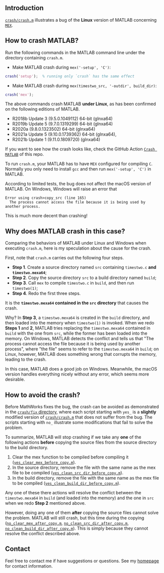 ## Introduction

[`crash/crash.m`](https://github.com/equipez/test_matlab/blob/master/crash/crash.m) illustrates a bug of
the **Linux** version of MATLAB concerning [`MEX`](https://www.mathworks.com/help/matlab/ref/mex.html).

## How to crash MATLAB?

Run the following commands in the MATLAB command line under the directory containing `crash.m`.

- Make MATLAB crash during `mex('-setup', 'C')`:
```matlab
crash('setup');  % running only `crash` has the same effect
```

- Make MATLAB crash during `mex(timestwo_src, '-outdir', build_dir)`:
```matlab
crash('mex');
```

The above commands crash MATLAB **under Linux**, as has been confirmed on the following editions of
MATLAB.

- R2018b Update 3 (9.5.0.1049112) 64-bit (glnxa64)
- R2019b Update 5 (9.7.0.1319299) 64-bit (glnxa64)
- R2020a (9.8.0.1323502) 64-bit (glnxa64)
- R2021a Update 5 (9.10.0.1739362) 64-bit (glnxa64),
- R2021b Update 1 (9.11.0.1809720) (glnxa64)

If you want to see how the crash looks like, check the
GitHub Action [`Crash MATLAB`](https://github.com/equipez/test_matlab/actions/workflows/crash.yml) of this repo.

To run `crash.m`, your MATLAB has to have `MEX` configured for compiling `C`.
Normally you only need to install `gcc` and then run `mex('-setup', 'C')` in MATLAB.

According to limited tests, the bug does not affect the macOS version of MATLAB. On Windows,
Windows will raise an error that
```
Error using crash>copy_src (line 165)
  The process cannot access the file because it is being used by another process.
```
This is much more decent than crashing!


## Why does MATLAB crash in this case?

Comparing the behaviors of MATLAB under Linux and Windows when executing `crash.m`, here is my
speculation about the cause for the crash.

First, note that `crash.m` carries out the following four steps.

* **Step 1**. Create a source directory named `src` containing `timestwo.c` **and `timestwo.mexa64`**;
* **Step 2**. Copy the source directory `src` to a build directory named `build`;
* **Step 3**. Call `mex` to compile `timestwo.c` in `build`, and then run `timestwo(1)`;
* **Step 4**. Redo the first three steps.

It is the **`timestwo.mexa64` contained in the `src` directory** that causes the crash.

Why? In **Step 3**, a `timestwo.mexa64` is created in the `build` directory, and then loaded into the
memory when `timestwo(1)` is invoked. When we redo **Steps 1** and **2**, MATLAB tries replacing the
`timestwo.mexa64` contained in `build` with the one from `src`, while the former has been
loaded into the memory. On Windows, MATLAB detects the conflict and tells us that "The process cannot
access the file because it is being used by another process", where "the file" seems to refer to
the `timestwo.mexa64` in `build`; on Linux, however, MATLAB does something wrong that corrupts the
memory, leading to the crash.

In this case, MATLAB does a good job on Windows. Meanwhile, the macOS version handles everything
nicely without any error, which seems more desirable.


## How to avoid the crash?

Before MathWorks fixes the bug, the crash can be avoided as demonstrated in the
[`crash/fix` directory](https://github.com/equipez/test_matlab/tree/master/crash/fix), where each script
starting with `yes_` is a **slightly** modified version
of [`crash/crash.m`](https://github.com/equipez/test_matlab/blob/master/crash/crash.m) that does not suffer from the bug.
The scripts starting with `no_` illustrate some modifications that fail to solve the problem.

To summarize, MATLAB will stop crashing if we take any **one** of the following actions
**before** copying the source files from the source directory to the build directory.

1. Clear the mex function to be compiled before compiling it
([`yes_clear_mex_before_copy.m`](https://github.com/zaikunzhang/test_matlab/blob/master/crash/fix/yes_clear_mex_before_copy.m)).
2. In the source directory, remove the file with the same name as the mex file to be compiled
([`yes_clean_src_dir_before_copy.m`](https://github.com/zaikunzhang/test_matlab/blob/master/crash/fix/yes_clean_src_dir_before_copy.m)).
3. In the build directory, remove the file with the same name as the mex file to be compiled
([`yes_clean_build_dir_before_copy.m`](https://github.com/zaikunzhang/test_matlab/blob/master/crash/fix/yes_clean_build_dir_before_copy.m)).

Any one of these there actions will resolve the conflict between the `timestwo.mexa64` in `build` (and loaded into the memory)
and the one in `src` when we redo **Step 2** mentioned above.

However, doing any one of them **after** copying the source files cannot solve the problem.
MATLAB will still crash, but this time during the copying
([`no_clear_mex_after_copy.m`](https://github.com/zaikunzhang/test_matlab/blob/master/crash/fix/no_clear_mex_after_copy.m),
[`no_clean_src_dir_after_copy.m`](https://github.com/zaikunzhang/test_matlab/blob/master/crash/fix/no_clean_src_dir_after_copy.m),
[`no_clean_build_dir_after_copy.m`](https://github.com/zaikunzhang/test_matlab/blob/master/crash/fix/no_clean_build_dir_after_copy.m)).
This is simply because they cannot resolve the conflict described above.

## Contact

Feel free to contact me if have suggestions or questions.
See my [homepage](https://www.zhangzk.net) for contact information.
